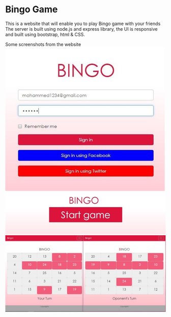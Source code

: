 # Bingo Game #
This is a website that will enable you to play Bingo game with your friends <br>
The server is built using node.js and express library, the UI is responsive and built using bootstrap, html & CSS. <br>

Some screenshots from the website
![Create user screen](/Website-Screenshots/CreateUser.jpg) <br>
![Start game screen](/Website-Screenshots/StartGame.jpg) <br>
![GamePlay](/Website-Screenshots/GamePlay.jpg) <br>



 